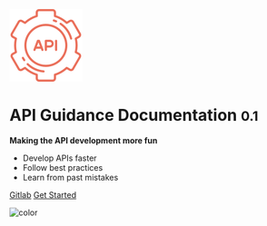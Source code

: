 <!-- _coverpage.md -->



![logo](_media/icon.svg)

# API Guidance Documentation <small>0.1</small>

**Making the API development more fun**

- Develop APIs faster
- Follow best practices
- Learn from past mistakes

[Gitlab](http://apis.glpages.ad.nerc.ac.uk/api-guidance-docs)
[Get Started](introduction/goal.md)

<!-- background color -->
![color](#4f4f4f)


